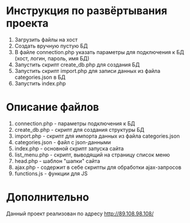 # Инструкция по развёртывания проекта
1. Загрузить файлы на хост
2. Создать вручную пустую БД
3. В файле connection.php указать параметры для подключения к БД (хост, логин, пароль, имя БД)
4. Запустить скрипт create_db.php для создания БД
5. Запустить скрипт import.php для записи данных из файла categories.json в БД
6. Запустить index.php

# Описание файлов
1. connection.php - параметры подключения к БД
2. create_db.php - скрипт для создания структуры БД
3. import.php - скрипт для импорта данных из файла categories.json
4. categories.json - файл с json-данными
5. index.php - основной скрипт запуска сайта
6. list_menu.php - скрипт, выводящий на страницу список меню
7. head.php - шаблон "шапки" сайта
8. ajax.php - содержит в себе скрипты для обработки ajax-запросов
9. functions.js - функции для JS

# Дополнительно
Данный проект реализован по адресу http://89.108.98.108/
